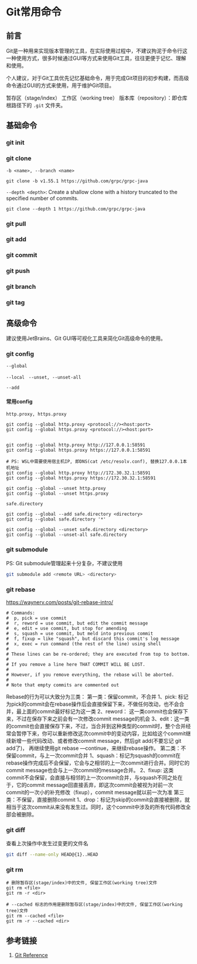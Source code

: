 # Git常用命令

## 前言

Git是一种用来实现版本管理的工具，在实际使用过程中，不建议拘泥于命令行这一种使用方式，很多时候通过GUI等方式来使用Git工具，往往更便于记忆、理解和使用。

个人建议，对于Git工具优先记忆基础命令，用于完成Git项目的初步构建，而高级命令通过GUI的方式来使用，用于维护Git项目。


暂存区（stage/index）
工作区（working tree）
版本库（repository）：即仓库根路径下的 `.git` 文件夹。

## 基础命令


### git init


### git clone



`-b <name>, --branch <name>`
```
git clone -b v1.55.1 https://github.com/grpc/grpc-java
```

`--depth <depth>`: Create a shallow clone with a history truncated to the specified number of commits.
```
git clone --depth 1 https://github.com/grpc/grpc-java
```




### git pull


### git add


### git commit


### git push


### git branch


### git tag



## 高级命令

建议使用JetBrains、Git GUI等可视化工具来简化Git高级命令的使用。

### git config

`--global`

`--local
`
`--unset, --unset-all`

`--add`

#### 常用config


`http.proxy, https.proxy`
```
git config --global http.proxy <protocol://><host:port>
git config --global https.proxy <protocol://><host:port>


git config --global http.proxy http://127.0.0.1:58591
git config --global https.proxy https://127.0.0.1:58591

# PS: WSL中需要使用宿主机IP, 即DNS(cat /etc/resolv.conf), 替换127.0.0.1本机地址
git config --global http.proxy http://172.30.32.1:58591
git config --global https.proxy https://172.30.32.1:58591

git config --global --unset http.proxy
git config --global --unset https.proxy
```

`safe.directory`
```
git config --global --add safe.directory <directory>
git config --global safe.directory '*'

git config --global --unset safe.directory <directory>
git config --global --unset-all safe.directory

```


### git submodule

PS: Git submodule管理起来十分复杂，不建议使用
```bash
git submodule add <remote URL> <directory>
```

### git rebase

https://waynerv.com/posts/git-rebase-intro/

```
# Commands:
#  p, pick = use commit
#  r, reword = use commit, but edit the commit message
#  e, edit = use commit, but stop for amending
#  s, squash = use commit, but meld into previous commit
#  f, fixup = like "squash", but discard this commit's log message
#  x, exec = run command (the rest of the line) using shell
#
# These lines can be re-ordered; they are executed from top to bottom.
#
# If you remove a line here THAT COMMIT WILL BE LOST.
#
# However, if you remove everything, the rebase will be aborted.
#
# Note that empty commits are commented out
```

Rebase的行为可以大致分为三类：
第一类：保留commit，不合并
1、pick: 标记为pick的commit会在rebase操作后会直接保留下来，不做任何改动，也不会合并，最上面的commit最好标记为这一类
2、reword： 这一类commit也会保存下来，不过在保存下来之前会有一次修改commit message的机会
3、edit：这一类的commit也会直接保存下来，不过，当合并到这种类型的commit时，整个合并经常会暂停下来，你可以重新修改这次commit中的变动内容，比如给这个commit继续新增一些代码改动、或者修改commit message，然后git add(不要忘记 git add了)， 再继续使用git rebase —continue，来继续rebase操作。
第二类：不保留commit，与上一次commit合并
1、squash：标记为squash的commit在rebase操作完成后不会保留，它会与之相邻的上一次commit进行合并。同时它的commit message也会与上一次commit的message合并。
2、fixup: 这类commit不会保留，会直接与相邻的上一次commit合并，与squash不同之处在于，它的commit message回直接丢弃，即这次commit会被视为对前一次commit的一次小的补充修改（fixup），commit message就以前一次为准
第三类：不保留，直接删除commit
1、drop：标记为skip的commit会直接被删除，就相当于这次commit从来没有发生过。同时，这个commit中涉及的所有代码修改全部会被删除。


### git diff

查看上次操作中发生过变更的文件名
```bash
git diff --name-only HEAD@{1}..HEAD
```


### git rm

```shell
# 删除暂存区(stage/index)中的文件, 保留工作区(working tree)文件
git rm <file>
git rm -r <dir>

# --cached 标志的作用是删除暂存区(stage/index)中的文件, 保留工作区(working tree)文件
git rm --cached <file>
git rm -r --cached <dir>
```


## 参考链接
1. [Git Reference](https://git-scm.com/docs)
